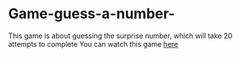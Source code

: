 # Game-guess-a-number-

This game is about guessing the surprise number, which will take 20 attempts to complete You can watch this game [here](https://xhrisz98.github.io/Game-guess-a-number-/)
